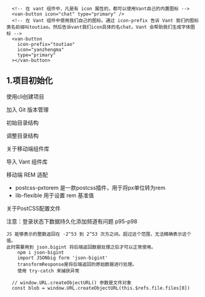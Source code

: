       <!-- 在 vant 组件中，凡是有 icon 属性的，都可以使用Vant自己的内置图标 -->
      <van-button icon="chat" type="primary" />
      <!-- 在 Vant 组件中使用我们自己的图标。通过 icon-prefix 告诉 Vant 我们的图标类名前缀叫toutiao。然后告诉vant我们icon具体的名chat。Vant 会帮助我们生成字体图标 -->
      <van-button
        icon-prefix="toutiao"
        icon="yanzhengma"
        type="primary"
      ></van-button>

## 1.项目初始化

使用cli创建项目

加入 Git 版本管理

初始目录结构

调整目录结构

关于移动端组件库

导入 Vant 组件库

移动端 REM 适配 
- postcss-pxtorem 是一款postcss插件，用于将px单位转为rem
- lib-flexible 用于设置 rem 基准值

关于PostCSS配置文件



注意：登录状态下数据持久化添加频道有问题 p95-p98


    JS 能够表示的整数返回在 -2^53 到 2^53 次方之间。超过这个范围，无法精确表示这个值。
    此时需要用到 json.bigint 将后端返回数据处理之后才可以正常使用。
        npm i json-bigint
        import JSONbig form 'json-bigint'
        transformResponse是将后端返回的原始数据进行处理。
        使用 try-catch 来捕获异常

      // window.URL.createObjectURL() 参数是文件对象
      const blob = window.URL.createObjectURL(this.$refs.file.files[0])
